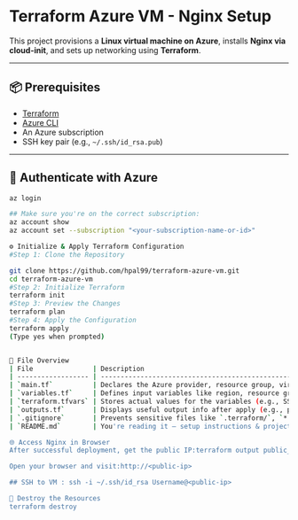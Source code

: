 # Terraform Azure VM - Nginx Setup

This project provisions a **Linux virtual machine on Azure**, installs **Nginx via cloud-init**, and sets up networking using **Terraform**.

---

## 📦 Prerequisites

- [Terraform](https://developer.hashicorp.com/terraform/install)
- [Azure CLI](https://learn.microsoft.com/en-us/cli/azure/install-azure-cli)
- An Azure subscription
- SSH key pair (e.g., `~/.ssh/id_rsa.pub`)

---

## 🔐 Authenticate with Azure

```bash
az login

## Make sure you're on the correct subscription:
az account show
az account set --subscription "<your-subscription-name-or-id>"

⚙️ Initialize & Apply Terraform Configuration
#Step 1: Clone the Repository

git clone https://github.com/hpal99/terraform-azure-vm.git
cd terraform-azure-vm
#Step 2: Initialize Terraform
terraform init
#Step 3: Preview the Changes
terraform plan
#Step 4: Apply the Configuration
terraform apply
(Type yes when prompted)


📁 File Overview
| File               | Description                                                                                               |
| ------------------ | --------------------------------------------------------------------------------------------------------- |
| `main.tf`          | Declares the Azure provider, resource group, virtual network, subnet, NIC, public IP, and virtual machine |
| `variables.tf`     | Defines input variables like region, resource group name, VM size, etc.                                   |
| `terraform.tfvars` | Stores actual values for the variables (e.g., SSH key path, VM name)                                      |
| `outputs.tf`       | Displays useful output info after apply (e.g., public IP address)                                         |
| `.gitignore`       | Prevents sensitive files like `.terraform/`, `*.tfstate` from being committed                             |
| `README.md`        | You're reading it — setup instructions & project info                                                     |

🌐 Access Nginx in Browser
After successful deployment, get the public IP:terraform output public_ip

Open your browser and visit:http://<public-ip>

## SSH to VM : ssh -i ~/.ssh/id_rsa Username@<public-ip>

🔁 Destroy the Resources
terraform destroy